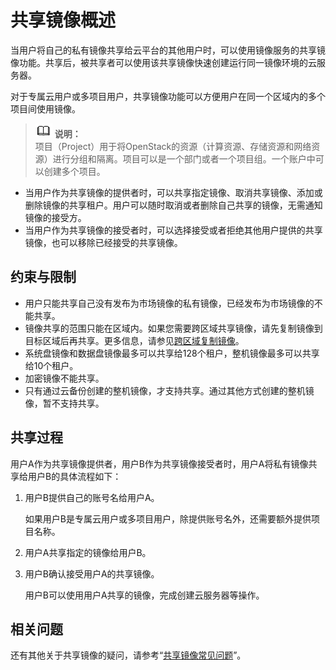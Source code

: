 # 共享镜像概述<a name="ims_01_0305"></a>

当用户将自己的私有镜像共享给云平台的其他用户时，可以使用镜像服务的共享镜像功能。共享后，被共享者可以使用该共享镜像快速创建运行同一镜像环境的云服务器。

对于专属云用户或多项目用户，共享镜像功能可以方便用户在同一个区域内的多个项目间使用镜像。

>![](public_sys-resources/icon-note.gif) **说明：**   
>项目（Project）用于将OpenStack的资源（计算资源、存储资源和网络资源）进行分组和隔离。项目可以是一个部门或者一个项目组。一个账户中可以创建多个项目。  

-   当用户作为共享镜像的提供者时，可以共享指定镜像、取消共享镜像、添加或删除镜像的共享租户。用户可以随时取消或者删除自己共享的镜像，无需通知镜像的接受方。
-   当用户作为共享镜像的接受者时，可以选择接受或者拒绝其他用户提供的共享镜像，也可以移除已经接受的共享镜像。

## 约束与限制<a name="section4023295419426"></a>

-   用户只能共享自己没有发布为市场镜像的私有镜像，已经发布为市场镜像的不能共享。
-   镜像共享的范围只能在区域内。如果您需要跨区域共享镜像，请先复制镜像到目标区域后再共享。更多信息，请参见[跨区域复制镜像](跨区域复制镜像.md)。
-   系统盘镜像和数据盘镜像最多可以共享给128个租户，整机镜像最多可以共享给10个租户。
-   加密镜像不能共享。
-   只有通过云备份创建的整机镜像，才支持共享。通过其他方式创建的整机镜像，暂不支持共享。

## 共享过程<a name="section144586469014"></a>

用户A作为共享镜像提供者，用户B作为共享镜像接受者时，用户A将私有镜像共享给用户B的具体流程如下：

1.  用户B提供自己的账号名给用户A。

    如果用户B是专属云用户或多项目用户，除提供账号名外，还需要额外提供项目名称。

2.  用户A共享指定的镜像给用户B。
3.  用户B确认接受用户A的共享镜像。

    用户B可以使用用户A共享的镜像，完成创建云服务器等操作。


## 相关问题<a name="section20211133810163"></a>

还有其他关于共享镜像的疑问，请参考“[共享镜像常见问题](https://support.huaweicloud.com/ims_faq/faq_20190802_1.html)”。

